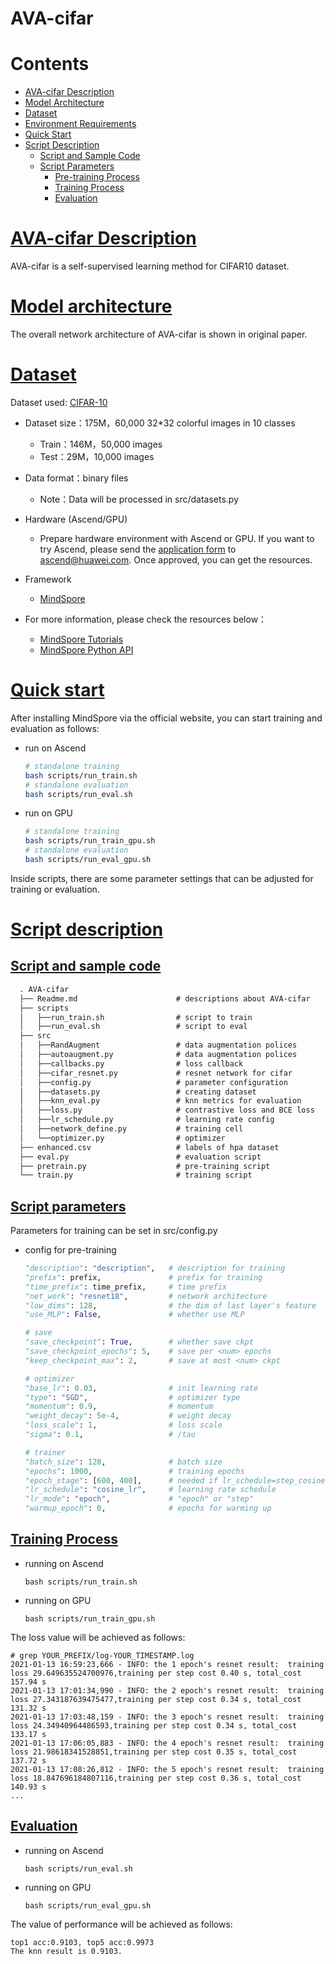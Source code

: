 # AVA-cifar

# Contents

- [AVA-cifar Description](#AVA-cifar-description)
- [Model Architecture](#model-arrchitecture)
- [Dataset](#dataset)
- [Environment Requirements](#environment-requirements)
- [Quick Start](#quick-start)
- [Script Description](#script-description)
  - [Script and Sample Code](#script-and-sample-code)
  - [Script Parameters](#script-parameters)
	- [Pre-training Process](#pre-training-process)
	- [Training Process](#training-process)
	- [Evaluation](#evaluation)

# [AVA-cifar Description](#contents)

AVA-cifar is a self-supervised learning method for CIFAR10 dataset. 


# [Model architecture](#contents)

The overall network architecture of AVA-cifar is shown in original paper.

# [Dataset](#contents)

Dataset used: [CIFAR-10](<http://www.cs.toronto.edu/~kriz/cifar.html>) 

- Dataset size：175M，60,000 32*32 colorful images in 10 classes
  - Train：146M，50,000 images  
  - Test：29M，10,000 images 
- Data format：binary files
  - Note：Data will be processed in src/datasets.py

- Hardware (Ascend/GPU)
  - Prepare hardware environment with Ascend or GPU. If you want to try Ascend, please send the [application form](https://obs-9be7.obs.cn-east-2.myhuaweicloud.com/file/other/Ascend%20Model%20Zoo%E4%BD%93%E9%AA%8C%E8%B5%84%E6%BA%90%E7%94%B3%E8%AF%B7%E8%A1%A8.docx) to ascend@huawei.com. Once approved, you can get the resources.
- Framework
  - [MindSpore](https://www.mindspore.cn/install/en)
- For more information, please check the resources below：
  - [MindSpore Tutorials](https://www.mindspore.cn/tutorial/training/en/master/index.html)
  - [MindSpore Python API](https://www.mindspore.cn/doc/api_python/en/master/index.html)

# [Quick start](#contents)
After installing MindSpore via the official website, you can start training and evaluation as follows:

- run on Ascend
  ```bash
  # standalone training
  bash scripts/run_train.sh
  # standalone evaluation
  bash scripts/run_eval.sh
  ```
- run on GPU
  ```bash
  # standalone training
  bash scripts/run_train_gpu.sh
  # standalone evaluation
  bash scripts/run_eval_gpu.sh
  ```
Inside scripts, there are some parameter settings that can be adjusted for training or evaluation. 

# [Script description](#contents)

## [Script and sample code](#contents)

```markdown
  . AVA-cifar
  ├── Readme.md                      # descriptions about AVA-cifar
  ├── scripts
  │   ├──run_train.sh                # script to train
  │   ├──run_eval.sh                 # script to eval
  ├── src
  │   ├──RandAugment                 # data augmentation polices
  │   ├──autoaugment.py              # data augmentation polices
  │   ├──callbacks.py                # loss callback 
  │   ├──cifar_resnet.py             # resnet network for cifar 
  │   ├──config.py                   # parameter configuration
  │   ├──datasets.py                 # creating dataset
  │   ├──knn_eval.py                 # knn metrics for evaluation
  │   ├──loss.py                     # contrastive loss and BCE loss
  │   ├──lr_schedule.py              # learning rate config
  │   ├──network_define.py           # training cell
  │   └──optimizer.py                # optimizer
  ├── enhanced.csv                   # labels of hpa dataset
  ├── eval.py                        # evaluation script
  ├── pretrain.py                    # pre-training script
  └── train.py                       # training script
```

## [Script parameters](#contents)

Parameters for training can be set in src/config.py

- config for pre-training
  ```python
  "description": "description",   # description for training
  "prefix": prefix,               # prefix for training
  "time_prefix": time_prefix,     # time prefix
  "net_work": "resnet18",         # network architecture
  "low_dims": 128,                # the dim of last layer's feature
  "use_MLP": False,               # whether use MLP

  # save
  "save_checkpoint": True,        # whether save ckpt
  "save_checkpoint_epochs": 5,    # save per <num> epochs
  "keep_checkpoint_max": 2,       # save at most <num> ckpt

  # optimizer 
  "base_lr": 0.03,                # init learning rate
  "type": "SGD",                  # optimizer type
  "momentum": 0.9,                # momentum
  "weight_decay": 5e-4,           # weight decay
  "loss_scale": 1,                # loss scale
  "sigma": 0.1,                   # /tau

  # trainer
  "batch_size": 128,              # batch size
  "epochs": 1000,                 # training epochs
  "epoch_stage": [600, 400],      # needed if lr_schedule=step_cosine_lr
  "lr_schedule": "cosine_lr",     # learning rate schedule
  "lr_mode": "epoch",             # "epoch" or "step"
  "warmup_epoch": 0,              # epochs for warming up
  ```

  
## [Training Process](#contents)

- running on Ascend
  ```shell
  bash scripts/run_train.sh
  ```
- running on GPU
  ```shell
  bash scripts/run_train_gpu.sh
  
  ```

The loss value will be achieved as follows:
  ```shell
  # grep YOUR_PREFIX/log-YOUR_TIMESTAMP.log
2021-01-13 16:59:23,666 - INFO: the 1 epoch's resnet result:  training loss 29.649635524700976,training per step cost 0.40 s, total_cost 157.94 s
2021-01-13 17:01:34,990 - INFO: the 2 epoch's resnet result:  training loss 27.343187639475477,training per step cost 0.34 s, total_cost 131.32 s
2021-01-13 17:03:48,159 - INFO: the 3 epoch's resnet result:  training loss 24.34940964486593,training per step cost 0.34 s, total_cost 133.17 s
2021-01-13 17:06:05,883 - INFO: the 4 epoch's resnet result:  training loss 21.98618341528851,training per step cost 0.35 s, total_cost 137.72 s
2021-01-13 17:08:26,812 - INFO: the 5 epoch's resnet result:  training loss 18.847696184807116,training per step cost 0.36 s, total_cost 140.93 s
...
  ```

## [Evaluation](#contents)
- running on Ascend
  ```shell
  bash scripts/run_eval.sh
  ```
- running on GPU
  ```shell
  bash scripts/run_eval_gpu.sh
  ```
The value of performance will be achieved as follows:
```shell
top1 acc:0.9103, top5 acc:0.9973
The knn result is 0.9103.
```